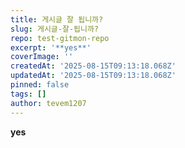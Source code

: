 ```yaml
---
title: 게시글 잘 됩니까?
slug: 게시글-잘-됩니까?
repo: test-gitmon-repo
excerpt: '**yes**'
coverImage: ''
createdAt: '2025-08-15T09:13:18.068Z'
updatedAt: '2025-08-15T09:13:18.068Z'
pinned: false
tags: []
author: tevem1207
---
```

**yes**
